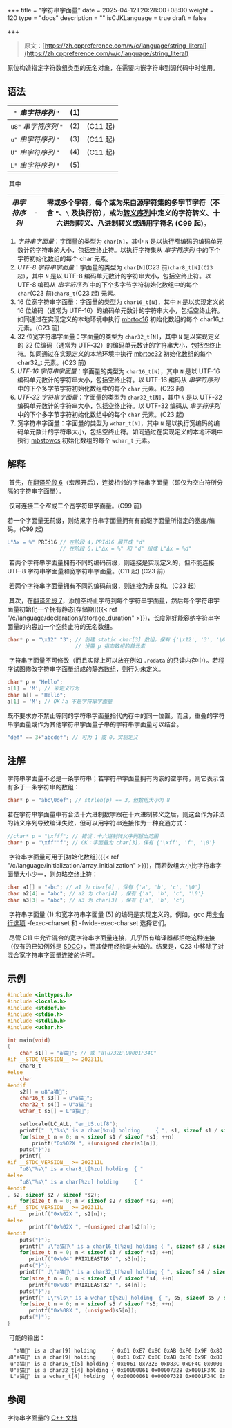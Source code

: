 +++
title = "字符串字面量"
date = 2025-04-12T20:28:00+08:00
weight = 120
type = "docs"
description = ""
isCJKLanguage = true
draft = false

+++

> 原文：[https://zh.cppreference.com/w/c/language/string_literal](https://zh.cppreference.com/w/c/language/string_literal)

​	原位构造指定字符数组类型的无名对象，在需要内嵌字符串到源代码中时使用。

## 语法

| `"` *串字符序列* `"`   | (1)  |          |
| ---------------------- | ---- | -------- |
| `u8"` *串字符序列* `"` | (2)  | (C11 起) |
| `u"` *串字符序列* `"`  | (3)  | (C11 起) |
| `U"` *串字符序列* `"`  | (4)  | (C11 起) |
| `L"` *串字符序列* `"`  | (5)  |          |

​	其中

| *串字符序列* | -    | 零或多个字符，每个或为来自源字符集的多字节字符（不含 `"`、`\` 及换行符），或为[转义序列](https://zh.cppreference.com/w/c/language/escape)中定义的字符转义、十六进制转义、八进制转义或通用字符名 (C99 起)。 |
| ------------ | ---- | ------------------------------------------------------------ |

1) *字符串字面量*：字面量的类型为 `char[N]`，其中 `N` 是以执行窄编码的编码单元数计的字符串的大小，包括空终止符。以执行字符集从 *串字符序列* 中的下个字符初始化数组的每个 char 元素。
2) *UTF-8 字符串字面量*：字面量的类型为 `char[N]`(C23 前)`char8_t[N](C23 起)`，其中 `N` 是以 UTF-8 编码单元数计的字符串大小，包括空终止符。以 UTF-8 编码从 *串字符序列* 中的下个多字节字符初始化数组中的每个 `char`(C23 前)`char8_t`(C23 起) 元素。
3) 16 位宽字符串字面量：字面量的类型为 `char16_t[N]`，其中 `N` 是以实现定义的 16 位编码（通常为 UTF-16）的编码单元数计的字符串大小，包括空终止符。如同通过在实现定义的本地环境中执行 [mbrtoc16](https://zh.cppreference.com/w/c/string/multibyte/mbrtoc16) 初始化数组的每个 char16_t 元素。(C23 前)
4) 32 位宽字符串字面量：字面量的类型为 `char32_t[N]`，其中 `N` 是以实现定义的 32 位编码（通常为 UTF-32）的编码单元数计的字符串大小，包括空终止符。如同通过在实现定义的本地环境中执行 [mbrtoc32](https://zh.cppreference.com/w/c/string/multibyte/mbrtoc32) 初始化数组的每个 char32_t 元素。(C23 前)
5) *UTF-16 字符串字面量*：字面量的类型为 `char16_t[N]`，其中 `N` 是以 UTF-16 编码单元数计的字符串大小，包括空终止符。以 UTF-16 编码从 *串字符序列* 中的下个多字节字符初始化数组中的每个 `char` 元素。(C23 起)
6) *UTF-32 字符串字面量*：字面量的类型为 `char32_t[N]`，其中 `N` 是以 UTF-32 编码单元数计的字符串大小，包括空终止符。以 UTF-32 编码从 *串字符序列* 中的下个多字节字符初始化数组中的每个 `char` 元素。(C23 起)
7) 宽字符串字面量：字面量的类型为 `wchar_t[N]`，其中 `N` 是以执行宽编码的编码单元数计的字符串大小，包括空终止符。如同通过在实现定义的本地环境中执行 [mbstowcs](https://zh.cppreference.com/w/c/string/multibyte/mbstowcs) 初始化数组的每个 `wchar_t` 元素。

## 解释

​	首先，在[翻译阶段 6](https://zh.cppreference.com/w/c/language/translation_phases)（宏展开后），连接相邻的字符串字面量（即仅为空白符所分隔的字符串字面量）。

​	仅可连接二个窄或二个宽字符串字面量。(C99 前)

​	若一个字面量无前缀，则结果字符串字面量拥有有前缀字面量所指定的宽度/编码。(C99 起)

```c
L"Δx = %" PRId16 // 在阶段 4，PRId16 展开成 "d"
                 // 在阶段 6，L"Δx = %" 和 "d" 组成 L"Δx = %d"
```

​	若两个字符串字面量拥有不同的编码前缀，则连接是实现定义的，但不能连接 UTF-8 字符串字面量和宽字符串字面量。(C11 起) (C23 前)

​	若两个字符串字面量拥有不同的编码前缀，则连接为非良构。(C23 起)

​	其次，在[翻译阶段 7](https://zh.cppreference.com/w/c/language/translation_phases)，添加空终止字符到每个字符串字面量，然后每个字符串字面量初始化一个拥有静态[存储期]({{< ref "/c/language/declarations/storage_duration" >}})，长度刚好能容纳字符串字面量的内容加一个空终止符的无名数组。

```c
char* p = "\x12" "3"; // 创建 static char[3] 数组，保有 {'\x12', '3', '\0'} 
                      // 设置 p 指向数组的首元素
```

​	字符串字面量不可修改（而且实际上可以放在例如 `.rodata` 的只读内存中）。若程序试图修改字符串字面量组成的静态数组，则行为未定义。

```c
char* p = "Hello";
p[1] = 'M'; // 未定义行为
char a[] = "Hello";
a[1] = 'M'; // OK：a 不是字符串字面量
```

​	既不要求亦不禁止等同的字符串字面量指代内存中的同一位置。而且，重叠的字符串字面量或作为其他字符串字面量子串的字符串字面量可以结合。

```c
"def" == 3+"abcdef"; // 可为 1 或 0，实现定义
```

## 注解

​	字符串字面量不必是一条字符串；若字符串字面量拥有内嵌的空字符，则它表示含有多于一条字符串的数组：

```c
char* p = "abc\0def"; // strlen(p) == 3，但数组大小为 8
```

​	若在字符串字面量中有合法十六进制数字跟在十六进制转义之后，则这会作为非法的转义序列导致编译失败，但可以用字符串连接作为一种变通方式：

```c
//char* p = "\xfff"; // 错误：十六进制转义序列超出范围
char* p = "\xff""f"; // OK：字面量为 char[3]，保有 {'\xff', 'f', '\0'}
```

​	字符串字面量可用于[初始化数组]({{< ref "/c/language/initialization/array_initialization" >}})，而若数组大小比字符串字面量大小少一，则忽略空终止符：

```c
char a1[] = "abc"; // a1 为 char[4] ，保有 {'a', 'b', 'c', '\0'}
char a2[4] = "abc"; // a2 为 char[4] ，保有 {'a', 'b', 'c', '\0'}
char a3[3] = "abc"; // a3 为 char[3] ，保有 {'a', 'b', 'c'}
```

​	字符串字面量 (1) 和宽字符串字面量 (5) 的编码是实现定义的。例如，gcc 用[命令行选项](https://gcc.gnu.org/onlinedocs/cpp/Invocation.html) -fexec-charset 和 -fwide-exec-charset 选择它们。

​	尽管 C11 中允许混合的宽字符串字面量连接，几乎所有编译器都拒绝这种连接（仅有的已知例外是 [SDCC](http://sdcc.sourceforge.net/)），而其使用经验是未知的。结果是，C23 中移除了对混合宽字符串字面量连接的许可。

## 示例

```c
#include <inttypes.h>
#include <locale.h>
#include <stddef.h>
#include <stdio.h>
#include <stdlib.h>
#include <uchar.h>
 
int main(void)
{
    char s1[] = "a猫🍌"; // 或 "a\u732B\U0001F34C"
#if __STDC_VERSION__ >= 202311L
    char8_t
#else
    char
#endif
    s2[] = u8"a猫🍌";
    char16_t s3[] = u"a猫🍌";
    char32_t s4[] = U"a猫🍌";
    wchar_t s5[] = L"a猫🍌";
 
    setlocale(LC_ALL, "en_US.utf8");
    printf("  \"%s\" is a char[%zu] holding     { ", s1, sizeof s1 / sizeof *s1);
    for(size_t n = 0; n < sizeof s1 / sizeof *s1; ++n)
        printf("0x%02X ", +(unsigned char)s1[n]);
    puts("}");
    printf(
#if __STDC_VERSION__ >= 202311L
    "u8\"%s\" is a char8_t[%zu] holding  { "
#else
    "u8\"%s\" is a char[%zu] holding     { "
#endif
, s2, sizeof s2 / sizeof *s2);
    for(size_t n = 0; n < sizeof s2 / sizeof *s2; ++n)
#if __STDC_VERSION__ >= 202311L
       printf("0x%02X ", s2[n]);
#else
       printf("0x%02X ", +(unsigned char)s2[n]);
#endif
    puts("}");
    printf(" u\"a猫🍌\" is a char16_t[%zu] holding { ", sizeof s3 / sizeof *s3);
    for(size_t n = 0; n < sizeof s3 / sizeof *s3; ++n)
       printf("0x%04" PRIXLEAST16" ", s3[n]);
    puts("}");
    printf(" U\"a猫🍌\" is a char32_t[%zu] holding { ", sizeof s4 / sizeof *s4);
    for(size_t n = 0; n < sizeof s4 / sizeof *s4; ++n)
       printf("0x%08" PRIXLEAST32" ", s4[n]);
    puts("}");
    printf(" L\"%ls\" is a wchar_t[%zu] holding  { ", s5, sizeof s5 / sizeof *s5);
    for(size_t n = 0; n < sizeof s5 / sizeof *s5; ++n)
       printf("0x%08X ", (unsigned)s5[n]);
    puts("}");
}
```

​	可能的输出：

```txt
  "a猫🍌" is a char[9] holding     { 0x61 0xE7 0x8C 0xAB 0xF0 0x9F 0x8D 0x8C 0x00 }
u8"a猫🍌" is a char[9] holding     { 0x61 0xE7 0x8C 0xAB 0xF0 0x9F 0x8D 0x8C 0x00 }
 u"a猫🍌" is a char16_t[5] holding { 0x0061 0x732B 0xD83C 0xDF4C 0x0000 }
 U"a猫🍌" is a char32_t[4] holding { 0x00000061 0x0000732B 0x0001F34C 0x00000000 }
 L"a猫🍌" is a wchar_t[4] holding  { 0x00000061 0x0000732B 0x0001F34C 0x00000000 }
```

## 参阅

字符串字面量的 [C++ 文档](https://zh.cppreference.com/w/cpp/language/string_literal)

